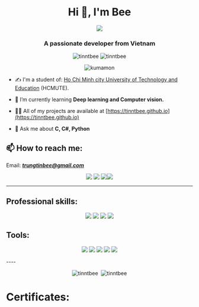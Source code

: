 <h1 align="center">Hi 👋, I'm Bee</h1>
<p align="center"><img src="https://img.icons8.com/color/48/000000/vietnam-circular.png"/></p>
<h3 align="center">A passionate developer from Vietnam </h3>

<p align="center"> <img src="https://komarev.com/ghpvc/?username=tinntbee" alt="tinntbee" /> <img src="https://badges.pufler.dev/repos/TienNHM" alt="tinntbee" /> </p>

<p align="center"> <img src="https://media.tenor.com/images/d556bb92a91505ac319b8a9af065917c/tenor.gif" alt="kumamon" /></p>

- ✍ I'm a student of: [Ho Chi Minh city University of Technology and Education](https://hcmute.edu.vn) (HCMUTE).

- 🌱 I’m currently learning **Deep learning and Computer vision.**

- 👨‍💻 All of my projects are available at [https://tinntbee.github.io](https://tinntbee.github.io)

- 💬 Ask me about **C, C#, Python**

## 📫 How to reach me:
Email: [***trungtinbee@gmail.com***](mailto:trungtinbee@gmail.com)
<p align="center">
  <a href="https://www.facebook.com/tin.27" alt="Facebook"><img src="https://img.icons8.com/fluent/48/000000/facebook-new.png" target="_blank" /></a> <a href="https://github.com/tinntbee" alt="Github"><img src="https://img.icons8.com/fluent/48/000000/github.png"/></a> <a href="https://www.youtube.com/channel/UC3X9wOHoePwdODTygwwogiQ" alt="Youtube channel" target="_blank" ><img src="https://img.icons8.com/fluent/48/000000/youtube-play.png"/></a><a href="https://linkedin.com/in/tinntbee" target="_blank"><img src="https://img.icons8.com/fluent/48/000000/linkedin.png"/></a>
</p>

-----

## Professional skills:
<p align="center"> 
  <img src="https://img.icons8.com/color/48/000000/c-programming.png"/>
  <img src="https://img.icons8.com/color/48/000000/c-plus-plus-logo.png"/>
  <img src="https://img.icons8.com/color/48/000000/c-sharp-logo.png"/>
  <img src="https://img.icons8.com/color/48/000000/java-coffee-cup-logo.png"/>
</p>

## Tools:
<p align="center">
  <img src="https://img.icons8.com/color/48/000000/git.png"/>
  <img src="https://img.icons8.com/color/48/000000/github-2.png"/>
  <img src="https://img.icons8.com/color/48/000000/visual-studio-code-2019.png"/>
  <img src="https://img.icons8.com/color/48/000000/visual-studio-2019.png"/>
  <img src="https://img.icons8.com/color/48/000000/trello.png"/>
</p>
----

<p align="center">
  <img src="https://github-readme-stats.vercel.app/api/top-langs/?username=tinntbee&layout=compact&hide=CSS&langs_count=10&custom_title=Top%20ngôn%20ngữ%20được%20dùng" alt="tinntbee" />&nbsp;
  <img src="https://github-readme-stats.vercel.app/api?username=tinntbee&show_icons=true&count_private=true&include_all_commits=true&custom_title=Hoạt%20động%20trên%20Github" alt="tinntbee" />
</p>


# Certificates:

